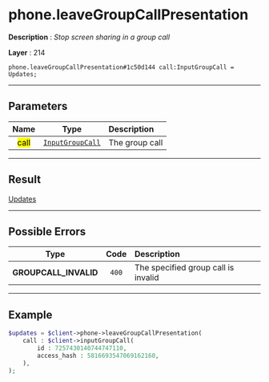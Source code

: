 # phone.leaveGroupCallPresentation

**Description** : *Stop screen sharing in a group call*

**Layer** : 214

```tl
phone.leaveGroupCallPresentation#1c50d144 call:InputGroupCall = Updates;
```

---

## Parameters

| Name | Type | Description |
| :---: | :---: | :--- |
| <mark>call</mark> | [`InputGroupCall`](type/InputGroupCall) | The group call |

---

## Result

[Updates](type/Updates)

---

## Possible Errors

| Type | Code | Description |
| :---: | :---: | :--- |
| **GROUPCALL_INVALID** | `400` | The specified group call is invalid |

---

## Example

```php
$updates = $client->phone->leaveGroupCallPresentation(
	call : $client->inputGroupCall(
		id : 7257430140744747110,
		access_hash : 5816693547069162160,
	),
);
```